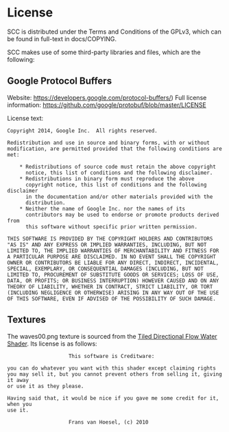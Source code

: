 License
=======

SCC is distributed under the Terms and Conditions of the GPLv3, which can be
found in full-text in docs/COPYING.

SCC makes use of some third-party libraries and files, which are the
following:

Google Protocol Buffers
-----------------------

Website: <https://developers.google.com/protocol-buffers/>)
Full license information: <https://github.com/google/protobuf/blob/master/LICENSE>

License text:

    Copyright 2014, Google Inc.  All rights reserved.

    Redistribution and use in source and binary forms, with or without
    modification, are permitted provided that the following conditions are
    met:

        * Redistributions of source code must retain the above copyright
          notice, this list of conditions and the following disclaimer.
        * Redistributions in binary form must reproduce the above
          copyright notice, this list of conditions and the following disclaimer
          in the documentation and/or other materials provided with the
          distribution.
        * Neither the name of Google Inc. nor the names of its
          contributors may be used to endorse or promote products derived from
          this software without specific prior written permission.

    THIS SOFTWARE IS PROVIDED BY THE COPYRIGHT HOLDERS AND CONTRIBUTORS
    "AS IS" AND ANY EXPRESS OR IMPLIED WARRANTIES, INCLUDING, BUT NOT
    LIMITED TO, THE IMPLIED WARRANTIES OF MERCHANTABILITY AND FITNESS FOR
    A PARTICULAR PURPOSE ARE DISCLAIMED. IN NO EVENT SHALL THE COPYRIGHT
    OWNER OR CONTRIBUTORS BE LIABLE FOR ANY DIRECT, INDIRECT, INCIDENTAL,
    SPECIAL, EXEMPLARY, OR CONSEQUENTIAL DAMAGES (INCLUDING, BUT NOT
    LIMITED TO, PROCUREMENT OF SUBSTITUTE GOODS OR SERVICES; LOSS OF USE,
    DATA, OR PROFITS; OR BUSINESS INTERRUPTION) HOWEVER CAUSED AND ON ANY
    THEORY OF LIABILITY, WHETHER IN CONTRACT, STRICT LIABILITY, OR TORT
    (INCLUDING NEGLIGENCE OR OTHERWISE) ARISING IN ANY WAY OUT OF THE USE
    OF THIS SOFTWARE, EVEN IF ADVISED OF THE POSSIBILITY OF SUCH DAMAGE.

Textures
--------

The waves00.png texture is sourced from the
[Tiled Directional Flow Water Shader](http://www.rug.nl/science-and-society/centre-for-information-technology/research/hpcv/publications/watershader/). Its
license is as follows:

                        This software is Creditware:

    you can do whatever you want with this shader except claiming rights
    you may sell it, but you cannot prevent others from selling it, giving it away
    or use it as they please.

    Having said that, it would be nice if you gave me some credit for it, when you
    use it.

                        Frans van Hoesel, (c) 2010
